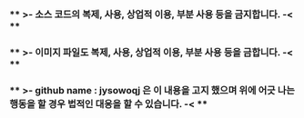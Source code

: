 ### ** >- 소스 코드의 복제, 사용, 상업적 이용, 부분 사용 등을 금지합니다. -< **
### ** >- 이미지 파일도 복제, 사용, 상업적 이용, 부분 사용 등을 금합니다. -< **
### ** >- github name : jysowoqj 은 이 내용을 고지 했으며 위에 어긋 나는 행동을 할 경우 법적인 대응을 할 수 있습니다. -< **

